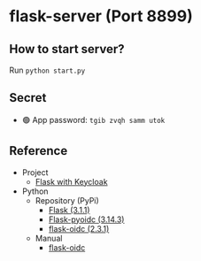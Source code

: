 # flask-server (Port 8899)
## How to start server?
Run `python start.py`
## Secret
- :green_circle: App password: `tgib zvqh samm utok`
## Reference
- Project
  - [Flask with Keycloak](https://github.com/iotstation/UserManagement_Keycloack_OIDC.git)
- Python
  - Repository (PyPi)
    - [Flask (3.1.1)](https://pypi.org/project/Flask/)
    - [Flask-pyoidc (3.14.3)](https://pypi.org/project/Flask-pyoidc/)
    - [flask-oidc (2.3.1)](https://pypi.org/project/flask-oidc/)
  - Manual
    - [flask-oidc](https://flask-oidc.readthedocs.io/en/latest/)
